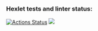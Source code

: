 ### Hexlet tests and linter status:
[![Actions Status](https://github.com/domospb/python-project-lvl1/workflows/hexlet-check/badge.svg)](https://github.com/domospb/python-project-lvl1/actions)
<a href="https://codeclimate.com/github/domospb/python-project-lvl1/maintainability"><img src="https://api.codeclimate.com/v1/badges/0b1f28a4d7be784b017f/maintainability" /></a>